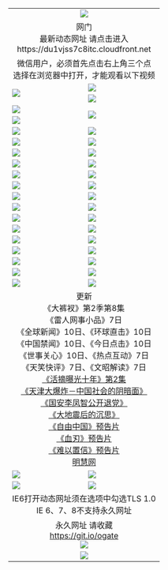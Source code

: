﻿<table>
  <tr></tr>
  <tr><td colspan=2 align=center><img src="https://cloud.githubusercontent.com/assets/11880933/13434984/f430fae2-e012-11e5-814f-c2df1e82b247.jpg" /></td></tr>
  <tr><td colspan=2 align=center>网门<br>最新动态网址 请点击进入
<br>https://du1vjss7c8itc.cloudfront.net
    </td>
  </tr>
  <tr>
    <td colspan=2 align=center>微信用户，必须首先点击右上角三个点<br>选择在浏览器中打开，才能观看以下视频</td>
  </tr>
  <tr>
    <td rowspan=2><a href="https://du1vjss7c8itc.cloudfront.net/ogUP.aspx?name=11DKC.mp4&count=T:2,2:8,1:16&from=github" target="_blank"><img src="https://du1vjss7c8itc.cloudfront.net/Up/11DKC1.jpg" /></a></td> 
    <td><div><a href="https://du1vjss7c8itc.cloudfront.net/ogUP.aspx?name=LRWS.mp4&count=7B:9,6B:44,5A:10,5B:35,4A:14,4B:19,3A:10,3B:26,2A:16,2B:21,1A:23,1B:29&current=7B:9" target="_blank"><img src="https://du1vjss7c8itc.cloudfront.net/Up/LRWS.jpg" /></a></td>
   </tr>
  <tr>
    <td><a href="https://du1vjss7c8itc.cloudfront.net/ogNiceVedio.aspx" target="_blank"><img src="https://du1vjss7c8itc.cloudfront.net/Up/11TGKDY.jpg" /></a></td>
  </tr>
  <tr>
    <td><a href="https://du1vjss7c8itc.cloudfront.net/ogUP.aspx?name=JQR.mp4&count=2" target="_blank"><img src="https://du1vjss7c8itc.cloudfront.net/Up/JQR.jpg" /></a></td>   
    <td rowspan=2><a href="https://du1vjss7c8itc.cloudfront.net/ogUP.aspx?name=JP.mp4&count=9" target="_blank"><img src="https://du1vjss7c8itc.cloudfront.net/Up/JP.jpg" /></td>
  </tr>
  <tr>
    <td><a href="https://du1vjss7c8itc.cloudfront.net/ogUP.aspx?name=WH.mp4" target="_blank"><img src="https://du1vjss7c8itc.cloudfront.net/Up/WH.jpg" /></a></td>
  </tr>
  <tr>
    <td><a href="https://du1vjss7c8itc.cloudfront.net/ogUP.aspx?name=SSZJ.mp4&count=480P:9,S:2" target="_blank"><img src="https://du1vjss7c8itc.cloudfront.net/Up/SSZJ.jpg" /></a></td>
    <td><a href="https://du1vjss7c8itc.cloudfront.net/ogUP.aspx?name=ZY.mp4&count=2015:16" target="_blank"><img src="https://du1vjss7c8itc.cloudfront.net/Up/ZY.jpg" /></a</td>
  </tr>
  <tr>
    <td><a href="https://du1vjss7c8itc.cloudfront.net/ogUP.aspx?name=XTFY.mp4&count=B:2,A:24" target="_blank"><img src="https://du1vjss7c8itc.cloudfront.net/Up/XTFY.jpg" /></a></td>
    <td><a href="https://du1vjss7c8itc.cloudfront.net/ogUP.aspx?name=1XQK.mp4&count=13" target="_blank"><img src="https://du1vjss7c8itc.cloudfront.net/Up/1XQK.jpg" /></a</td>
  </tr>
  <tr>
    <td><a href="https://du1vjss7c8itc.cloudfront.net/ogUP.aspx?name=1LYF.mp4&count=2" target="_blank"><img src="https://du1vjss7c8itc.cloudfront.net/Up/1LYF0.jpg" /></a></td>
    <td><a href="https://du1vjss7c8itc.cloudfront.net/ogUP.aspx?name=1ZGC.mp4&count=6" target="_blank"><img src="https://du1vjss7c8itc.cloudfront.net/Up/1ZGC0.jpg" /></a></td>
  </tr>
  <tr>
    <td><a href="https://du1vjss7c8itc.cloudfront.net/ogUP.aspx?name=1ZKM.mp4&count=3&current=3" target="_blank"><img src="https://du1vjss7c8itc.cloudfront.net/Up/1ZKM0.jpg" /></a></td>  
    <td><a href="https://du1vjss7c8itc.cloudfront.net/ogUP.aspx?name=1WWY.mp4&count=6&current=6" target="_blank"><img src="https://du1vjss7c8itc.cloudfront.net/Up/1WWY0.jpg" /></a></td>
  </tr>
  <tr>
    <td><a href="https://du1vjss7c8itc.cloudfront.net/ogUP.aspx?name=10JGY.mp4&count=3" target="_blank"><img src="https://du1vjss7c8itc.cloudfront.net/Up/10JGY0.jpg" /></a></td>
    <td><a href="https://du1vjss7c8itc.cloudfront.net/ogUP.aspx?name=10CYS.mp4&count=2" target="_blank"><img src="https://du1vjss7c8itc.cloudfront.net/Up/10CYS0.jpg" /></a></td>
  </tr>
  <tr>
    <td><a href="https://du1vjss7c8itc.cloudfront.net/ogUP.aspx?name=4SQQ.mp4&count=201603:8,201602:20,201601:21&current=201603:8" target="_blank"><img src="https://du1vjss7c8itc.cloudfront.net/Up/4SQQ0.jpg"/></a></td>
    <td><a href="https://du1vjss7c8itc.cloudfront.net/ogUP.aspx?name=4SHQ.mp4&count=201603:10,201602:27,201601:28&current=201603:10" target="_blank"><img src="https://du1vjss7c8itc.cloudfront.net/Up/4SHQ0.jpg"/></a></td>
  </tr>
  <tr>
    <td><a href="https://du1vjss7c8itc.cloudfront.net/ogUP.aspx?name=4SZG.mp4&count=201603:9,201602:21,201601:23&current=201603:9" target="_blank"><img src="https://du1vjss7c8itc.cloudfront.net/Up/4SZG0.jpg"/></a></td>
    <td><a href="https://du1vjss7c8itc.cloudfront.net/ogUP.aspx?name=4SDJ.mp4&count=201603A:9,201603B:6,201602A:24,201602B:7,201601A:48,201601B:6&current=201603A:9" target="_blank"><img src="https://du1vjss7c8itc.cloudfront.net/Up/4SDJ0.jpg"/></a></td>
  </tr>
  <tr>
    <td><a href="https://du1vjss7c8itc.cloudfront.net/ogUP.aspx?name=4SGX.mp4&count=201603:2&current=201603:2" target="_blank"><img src="https://du1vjss7c8itc.cloudfront.net/Up/4SGX0.jpg"/></a></td>
    <td><a href="https://du1vjss7c8itc.cloudfront.net/ogUP.aspx?name=4SHD.mp4&count=201603:3&current=201603:1" target="_blank"><img src="https://du1vjss7c8itc.cloudfront.net/Up/4SHD0.jpg"/></a></td>
  </tr>
  <tr>
    <td><a href="https://du1vjss7c8itc.cloudfront.net/ogUP.aspx?name=4CTX.mp4&count=201603:2,201602:3,201601:4&current=201603:2" target="_blank"><img src="https://du1vjss7c8itc.cloudfront.net/Up/4CTX0.jpg"/></a></td>
    <td><a href="https://du1vjss7c8itc.cloudfront.net/ogUP.aspx?name=4CWZ.mp4&count=201603:1,201602:4,201601:4&current=201603:1" target="_blank"><img src="https://du1vjss7c8itc.cloudfront.net/Up/4CWZ0.jpg"/></a></td>
  </tr>
  <tr>
    <td><a href="https://du1vjss7c8itc.cloudfront.net/onUP.aspx?name=https://d2t6x1lwzcff38.cloudfront.net/" target="_blank"><img src="https://du1vjss7c8itc.cloudfront.net/Up/0DTW.jpg"/></a></td>
    <td><a href="https://du1vjss7c8itc.cloudfront.net/onUP.aspx?name=https://d240ns8up8earz.cloudfront.net/acenter/" target="_blank"><img src="https://du1vjss7c8itc.cloudfront.net/Up/0TDW.jpg" /></a></td>
  </tr>
  <tr>
    <td><a href="https://du1vjss7c8itc.cloudfront.net/onUP.aspx?name=https://d4508d6vomz2p.cloudfront.net/gb/nsc413.htm" target="_blank"><img src="https://du1vjss7c8itc.cloudfront.net/Up/0DJY.jpg" /></a></td>
    <td><a href="https://du1vjss7c8itc.cloudfront.net/onUP.aspx?name=https://d3bxwq7vzudb5l.cloudfront.net/xtr/gb/prog204.html" target="_blank"><img src="https://du1vjss7c8itc.cloudfront.net/Up/0XTR.jpg" /></a></td>
  </tr>
  <tr>
    <td><a href="https://du1vjss7c8itc.cloudfront.net/onUP.aspx?name=https://d3aj00iefsmfgc.cloudfront.net/" target="_blank"><img src="https://du1vjss7c8itc.cloudfront.net/Up/0MHW.jpg" /></a></td>
    <td><a href="https://du1vjss7c8itc.cloudfront.net/onUP.aspx?name=https://d1sbg9daat0zu5.cloudfront.net/" target="_blank"><img src="https://du1vjss7c8itc.cloudfront.net/Up/0ZJW.jpg" /></a></td>
  </tr>
  <tr>
    <td><a href="https://du1vjss7c8itc.cloudfront.net/ogUP.aspx?name=0FG.zip" target="_blank"><img src="https://du1vjss7c8itc.cloudfront.net/Up/0FG.jpg" /></a></td>
    <td><a href="https://du1vjss7c8itc.cloudfront.net/ogUP.aspx?name=0FGA.apk" target="_blank"><img src="https://du1vjss7c8itc.cloudfront.net/Up/0FGA.jpg" /></a></td>
  </tr>
  <tr>
    <td><a href="https://du1vjss7c8itc.cloudfront.net/ogUP.aspx?name=0U.zip" target="_blank"><img src="https://du1vjss7c8itc.cloudfront.net/Up/0U.jpg" /></a></td>
    <td><a href="https://du1vjss7c8itc.cloudfront.net/ogUP.aspx?name=0UA.apk" target="_blank"><img src="https://du1vjss7c8itc.cloudfront.net/Up/0UA.jpg" /></a></td>
  </tr>
  <tr>
    <td><a href="https://du1vjss7c8itc.cloudfront.net/ogUP.aspx?name=0iPPOTV.zip" target="_blank"><img src="https://du1vjss7c8itc.cloudfront.net/Up/0iPPOTV.jpg" /></a></td>
    <td><a href="https://du1vjss7c8itc.cloudfront.net/ogUP.aspx?name=0iNTD.apk" target="_blank"><img src="https://du1vjss7c8itc.cloudfront.net/Up/0iNTD.jpg" /></a></td>
  </tr>
  <tr>
    <td colspan=2 align=center>更新<br>
      《大裤衩》第2季第8集<br>
      《雷人网事小品》7日<br>
      《全球新闻》10日、《环球直击》10日<br>
      《中国禁闻》10日、《今日点击》10日<br>
      《世事关心》10日、《热点互动》7日<br>
      《天笑快评》7日、《文昭解读》7日<br>
      <a href="https://du1vjss7c8itc.cloudfront.net/ogUP.aspx?name=SSZJ.mp4&count=480P:9,S:2&current=S:2" target="_blank">《活摘曝光十年》第2集</a><br>
      <a href="https://du1vjss7c8itc.cloudfront.net/ogUP.aspx?name=4TJDBZ.mp4" target="_blank">《天津大爆炸－中国社会的阴暗面》</a><br>
      <a href="https://du1vjss7c8itc.cloudfront.net/ogUP.aspx?name=4LFZ.mp4" target="_blank">《国安李凤智公开退党》</a><br>
      <a href="https://du1vjss7c8itc.cloudfront.net/ogUP.aspx?name=4DDZHDCS.mp4" target="_blank">《大地震后的沉思》</a><br>
      <a href="https://du1vjss7c8itc.cloudfront.net/ogUP.aspx?name=11ZYZG0.mp4" target="_blank">《自由中国》预告片</a><br>
      <a href="https://du1vjss7c8itc.cloudfront.net/ogUP.aspx?name=11XR.mp4" target="_blank">《血刃》预告片</a><br>
      <a href="https://du1vjss7c8itc.cloudfront.net/ogUP.aspx?name=11NYZX.mp4&count=2" target="_blank">《难以置信》预告片</a><br>
      <a href="https://du1vjss7c8itc.cloudfront.net/onUP.aspx?name=https://www.minghui.org/" target="_blank">明慧网</a></td>
    </td>
  </tr>
  <tr>
    <td><a href="https://du1vjss7c8itc.cloudfront.net/ogNice.aspx" target="_blank"><img src="https://du1vjss7c8itc.cloudfront.net/Up/0WCYY.jpg" /></a></td>
    <td><a href="https://du1vjss7c8itc.cloudfront.net/onCO.aspx?ob=600%E4%BA%8B%E7%89%A9&op=%E5%A2%9E%E5%88%A0%E6%94%B9&args=WH1~%23%E7%B1%BB%E5%9E%8B6%E6%96%B0%E9%97%BB%7c%23%E7%B1%BB%E5%9E%8B6%E8%AF%84%E8%AE%BA&mode=" target="_blank"><img src="https://du1vjss7c8itc.cloudfront.net/Up/0WZTT.jpg" /></a></td> 
  </tr>
  <tr>
    <td><a href="https://du1vjss7c8itc.cloudfront.net/ogDY.aspx" target="_blank"><img src="https://du1vjss7c8itc.cloudfront.net/Up/0FK.jpg" /></a></td>
    <td><a href="https://du1vjss7c8itc.cloudfront.net/ogST.aspx" target="_blank"><img src="https://du1vjss7c8itc.cloudfront.net/Up/0ST.jpg" /></a></td> 
  </tr>
  <tr>
    <td colspan=2 align=center>IE6打开动态网址须在选项中勾选TLS 1.0<br/>IE 6、7、8不支持永久网址<br/>
      <!--微信可扫描以下临时二维码<br/>https://bit.ly/1mBQHW8<br/><a href="https://du1vjss7c8itc.cloudfront.net/Up/0WMGDL3.png" target="_blank"><img src="https://du1vjss7c8itc.cloudfront.net/Up/0WMGD3.png"/></a><br-->
  </tr>
  <tr>
    <td colspan=2 align=center>永久网址 请收藏<br/><a href="https://git.io/ogate" target="_blank">https://git.io/ogate</a><br/><a href="https://du1vjss7c8itc.cloudfront.net/Up/0WMGDL2.png" target="_blank"><img src="https://du1vjss7c8itc.cloudfront.net/Up/0WMGD2.png"/></a></td>
  </tr>
  <tr>
    <td colspan=2 align=center><a href="https://du1vjss7c8itc.cloudfront.net/ogUP.aspx?name=0oGate.apk" target="_blank"><img src="https://du1vjss7c8itc.cloudfront.net/Up/0WMAZ.jpg" /></a></td>
  </tr>
  <!--tr>
    <td colspan=2 align=center>可能失效的动态网址
    </td>
  </tr-->
</table>
